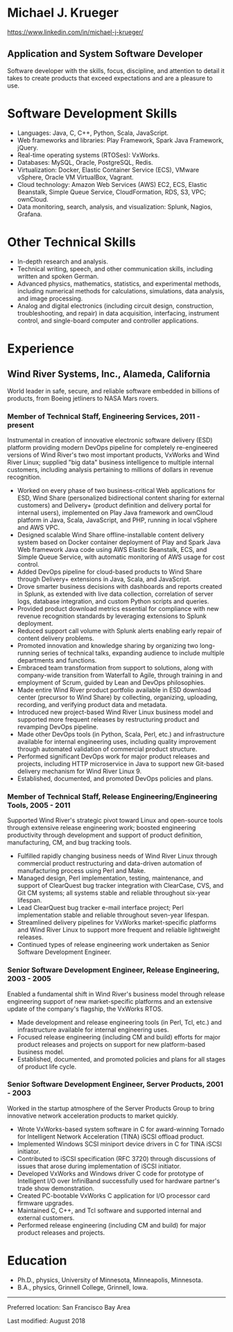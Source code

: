 Michael J. Krueger
============================================================
<https://www.linkedin.com/in/michael-j-krueger/>

Application and System Software Developer
------------------------------------------------------------
Software developer with the skills, focus, discipline, and attention to detail it takes to create products that exceed expectations and are a pleasure to use.

Software Development Skills
============================================================
* Languages: Java, C, C++, Python, Scala, JavaScript.
* Web frameworks and libraries: Play Framework, Spark Java Framework, jQuery.
* Real-time operating systems (RTOSes): VxWorks.
* Databases: MySQL, Oracle, PostgreSQL, Redis.
* Virtualization: Docker, Elastic Container Service (ECS), VMware vSphere,
  Oracle VM VirtualBox, Vagrant.
* Cloud technology: Amazon Web Services (AWS) EC2, ECS, Elastic Beanstalk,
  Simple Queue Service, CloudFormation, RDS, S3, VPC; ownCloud.
* Data monitoring, search, analysis, and visualization: Splunk, Nagios,
  Grafana.

Other Technical Skills
============================================================
* In-depth research and analysis.
* Technical writing, speech, and other communication skills, including written and spoken German.
* Advanced physics, mathematics, statistics, and experimental methods, including numerical methods for calculations, simulations, data analysis, and image processing.
* Analog and digital electronics (including circuit design, construction, troubleshooting, and repair) in data acquisition, interfacing, instrument control, and single-board computer and controller applications.

Experience
============================================================

Wind River Systems, Inc., Alameda, California
------------------------------------------------------------
World leader in safe, secure, and reliable software embedded in billions of products, from Boeing jetliners to NASA Mars rovers.

### Member of Technical Staff, Engineering Services, 2011 - present

Instrumental in creation of innovative electronic software delivery (ESD) platform providing modern DevOps pipeline for completely re-engineered versions of Wind River's two most important products, VxWorks and Wind River Linux; supplied "big data" business intelligence to multiple internal customers, including analysis pertaining to millions of dollars in revenue recognition.

* Worked on every phase of two business-critical Web applications for ESD, Wind Share (personalized bidirectional content sharing for external customers) and Delivery+ (product definition and delivery portal for internal users), implemented on Play Java framework and ownCloud platform in Java, Scala, JavaScript, and PHP, running in local vSphere and AWS VPC.
* Designed scalable Wind Share offline-installable content delivery system based on Docker container deployment of Play and Spark Java Web framework Java code using AWS Elastic Beanstalk, ECS, and Simple Queue Service, with automatic monitoring of AWS usage for cost control.
* Added DevOps pipeline for cloud-based products to Wind Share through Delivery+ extensions in Java, Scala, and JavaScript.
* Drove smarter business decisions with dashboards and reports created in Splunk, as extended with live data collection, correlation of server logs, database integration, and custom Python scripts and queries.
* Provided product download metrics essential for compliance with new revenue recognition standards by leveraging extensions to Splunk deployment.
* Reduced support call volume with Splunk alerts enabling early repair of content delivery problems.
* Promoted innovation and knowledge sharing by organizing two long-running series of technical talks, expanding audience to include multiple departments and functions.
* Embraced team transformation from support to solutions, along with company-wide transition from Waterfall to Agile, through training in and employment of Scrum, guided by Lean and DevOps philosophies.
* Made entire Wind River product portfolio available in ESD download center (precursor to Wind Share) by collecting, organizing, uploading, recording, and verifying product data and metadata.
* Introduced new project-based Wind River Linux business model and supported more frequent releases by restructuring product and revamping DevOps pipeline.
* Made other DevOps tools (in Python, Scala, Perl, etc.) and infrastructure available for internal engineering uses, including quality improvement through automated validation of commercial product structure.
* Performed significant DevOps work for major product releases and projects, including HTTP microservice in Java to support new Git-based delivery mechanism for Wind River Linux 9.
* Established, documented, and promoted DevOps policies and plans.

### Member of Technical Staff, Release Engineering/Engineering Tools, 2005 - 2011

Supported Wind River's strategic pivot toward Linux and open-source tools through extensive release engineering work; boosted engineering productivity through development and support of product definition, manufacturing, CM, and bug tracking tools.

* Fulfilled rapidly changing business needs of Wind River Linux through commercial product restructuring and data-driven automation of manufacturing process using Perl and Make.
* Managed design, Perl implementation, testing, maintenance, and support of ClearQuest bug tracker integration with ClearCase, CVS, and Git CM systems; all systems stable and reliable throughout six-year lifespan.
* Lead ClearQuest bug tracker e-mail interface project; Perl implementation stable and reliable throughout seven-year lifespan.
* Streamlined delivery pipelines for VxWorks market-specific platforms and Wind River Linux to support more frequent and reliable lightweight releases.
* Continued types of release engineering work undertaken as Senior Software Development Engineer.

### Senior Software Development Engineer, Release Engineering, 2003 - 2005

Enabled a fundamental shift in Wind River's business model through release engineering support of new market-specific platforms and an extensive update of the company's flagship, the VxWorks RTOS.

* Made development and release engineering tools (in Perl, Tcl, etc.) and infrastructure available for internal engineering uses.
* Focused release engineering (including CM and build) efforts for major product releases and projects on support for new platform-based business model.
* Established, documented, and promoted policies and plans for all stages of product life cycle.

### Senior Software Development Engineer, Server Products, 2001 - 2003

Worked in the startup atmosphere of the Server Products Group to bring innovative network acceleration products to market quickly.

* Wrote VxWorks-based system software in C for award-winning Tornado for Intelligent Network Acceleration (TINA) iSCSI offload product.
* Implemented Windows SCSI miniport device drivers in C for TINA iSCSI initiator.
* Contributed to iSCSI specification (RFC 3720) through discussions of issues that arose during implementation of iSCSI initiator.
* Developed VxWorks and Windows driver C code for prototype of Intelligent I/O over InfiniBand successfully used for hardware partner's trade show demonstration.
* Created PC-bootable VxWorks C application for I/O processor card firmware upgrades.
* Maintained C, C++, and Tcl software and supported internal and external customers.
* Performed release engineering (including CM and build) for major product releases and projects.

Education
============================================================
* Ph.D., physics, University of Minnesota, Minneapolis, Minnesota.
* B.A., physics, Grinnell College, Grinnell, Iowa.

----------------------------------------------------

Preferred location: San Francisco Bay Area

Last modified: August 2018
